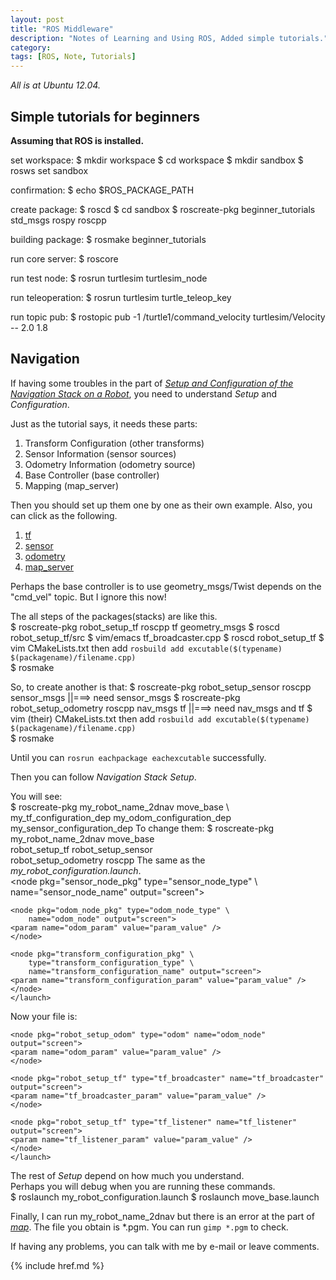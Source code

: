 ```yaml
---
layout: post
title: "ROS Middleware"
description: "Notes of Learning and Using ROS, Added simple tutorials."
category: 
tags: [ROS, Note, Tutorials]
---
```

_All is at Ubuntu 12.04._

## Simple tutorials for beginners

__Assuming that ROS is installed.__

set workspace:
	$ mkdir workspace
	$ cd workspace
	$ mkdir sandbox
	$ rosws set sandbox
	
confirmation:
	$ echo $ROS_PACKAGE_PATH

create package:
	$ roscd
	$ cd sandbox
	$ roscreate-pkg beginner_tutorials std_msgs rospy roscpp

building package:
	$ rosmake beginner_tutorials

run core server:
	$ roscore

run test node:
	$ rosrun turtlesim turtlesim_node

run teleoperation:
	$ rosrun turtlesim turtle_teleop_key

run topic pub:
	$ rostopic pub -1 /turtle1/command_velocity turtlesim/Velocity  -- 2.0  1.8


## Navigation

If having some troubles in the part of _[Setup and Configuration of the Navigation Stack on a Robot](http://www.ros.org/wiki/navigation/Tutorials/RobotSetup)_, you need to understand _Setup_ and _Configuration_.

Just as the tutorial says, it needs these parts:  

1. Transform Configuration (other transforms)
2. Sensor Information (sensor sources)
3. Odometry Information (odometry source)
4. Base Controller (base controller)
5. Mapping (map_server)


Then you should set up them one by one as their own example. Also, you can click as the following.  

1. [tf](http://www.ros.org/wiki/navigation/Tutorials/RobotSetup/TF)
2. [sensor](http://www.ros.org/wiki/navigation/Tutorials/RobotSetup/Sensors)
3. [odometry](http://www.ros.org/wiki/navigation/Tutorials/RobotSetup/Odom)
4. [map_server](http://www.ros.org/wiki/slam_gmapping/Tutorials/MappingFromLoggedData)

Perhaps the base controller is to use geometry_msgs/Twist depends on the "cmd_vel" topic. But I ignore this now!  

The all steps of the packages(stacks) are like this.  
    $ roscreate-pkg robot_setup_tf roscpp tf geometry_msgs
    $ roscd robot_setup_tf/src
    $ vim/emacs tf_broadcaster.cpp
    $ roscd robot_setup_tf
    $ vim CMakeLists.txt
then add  `rosbuild add excutable($(typename) $(packagename)/filename.cpp)`  
    $ rosmake

So, to create another is that:
    $ roscreate-pkg robot_setup_sensor roscpp sensor_msgs ||===> need sensor_msgs
    $ roscreate-pkg robot_setup_odometry roscpp nav_msgs tf ||===> need nav_msgs and tf
    $ vim (their) CMakeLists.txt
then add  `rosbuild add excutable($(typename) $(packagename)/filename.cpp)`  
    $ rosmake

Until you can `rosrun eachpackage eachexcutable` successfully.  

Then you can follow _Navigation Stack Setup_.  

You will see:  
    $ roscreate-pkg my_robot_name_2dnav move_base \ 
        my_tf_configuration_dep my_odom_configuration_dep \
        my_sensor_configuration_dep
To change them:
    $ roscreate-pkg my_robot_name_2dnav move_base \
        robot_setup_tf robot_setup_sensor \
        robot_setup_odometry roscpp
The same as the _my_robot_configuration.launch_.  
    <launch>
    <node pkg="sensor_node_pkg" type="sensor_node_type" \ 
        name="sensor_node_name" output="screen">
    <param name="sensor_param" value="param_value" />
    </node>

    <node pkg="odom_node_pkg" type="odom_node_type" \ 
        name="odom_node" output="screen">
    <param name="odom_param" value="param_value" />
    </node>

    <node pkg="transform_configuration_pkg" \
        type="transform_configuration_type" \
        name="transform_configuration_name" output="screen">
    <param name="transform_configuration_param" value="param_value" />
    </node>
    </launch>
Now your file is:  
    <launch>
    <node pkg="robot_setup_sensor" type="LaserScan" name="sensor_node_name" output="screen">
    <param name="sensor_param" value="param_value" />
    </node>

    <node pkg="robot_setup_odom" type="odom" name="odom_node" output="screen">
    <param name="odom_param" value="param_value" />
    </node>

    <node pkg="robot_setup_tf" type="tf_broadcaster" name="tf_broadcaster" output="screen">
    <param name="tf_broadcaster_param" value="param_value" />
    </node>

    <node pkg="robot_setup_tf" type="tf_listener" name="tf_listener" output="screen">
    <param name="tf_listener_param" value="param_value" />
    </node>
    </launch>

The rest of _Setup_ depend on how much you understand.  
Perhaps you will debug when you are running these commands.  
    $ roslaunch my_robot_configuration.launch
    $ roslaunch move_base.launch

Finally, I can run my_robot_name_2dnav but there is an error at the part of _[map](http://www.ros.org/wiki/slam_gmapping/Tutorials/MappingFromLoggedData)_. The file you obtain is *.pgm. You can run `gimp *.pgm` to check. 

If having any problems, you can talk with me by e-mail or leave comments.
    



{% include href.md %}
